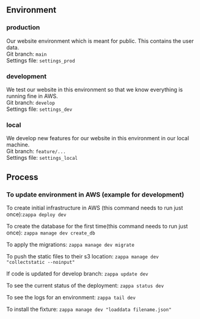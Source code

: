 ## Environment

### production
Our website environment which is meant for public. This contains the user data.     
Git branch: `main`                                                              
Settings file: `settings_prod`

### development
We test our website in this environment so that we know everything is running fine in AWS.  
Git branch: `develop`                                                                      
Settings file: `settings_dev`

### local
We develop new features for our website in this environment in our local machine.   
Git branch: `feature/...`                                                          
Settings file: `settings_local`

## Process

### To update environment in AWS (example for development)
To create initial infrastructure in AWS (this command needs to run just once):`zappa deploy dev`

To create the database for the first time(this command needs to run just once): `zappa manage dev create_db`  

To apply the migrations: `zappa manage dev migrate`

To push the static files to their s3 location: `zappa manage dev "collectstatic --noinput"`

If code is updated for develop branch: `zappa update dev`                           

To see the current status of the deployment: `zappa status dev`

To see the logs for an environment: `zappa tail dev`

To install the fixture: `zappa manage dev "loaddata filename.json"`


